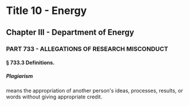 
# Title 10 - Energy
## Chapter III - Department of Energy
### PART 733 - ALLEGATIONS OF RESEARCH MISCONDUCT
#### § 733.3 Definitions.
##### Plagiarism

means the appropriation of another person's ideas, processes, results, or words without giving appropriate credit.
